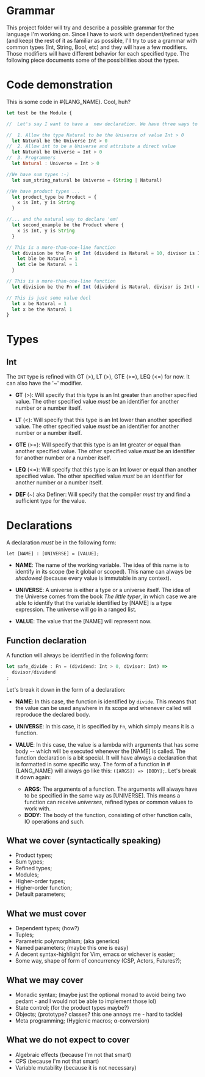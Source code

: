 # Grammar

This project folder will try and describe a possible grammar for the language I'm working on. Since I have to work with dependent/refined types (and keep) the rest of it as familiar as possible, I'll try to use a grammar with common types (Int, String, Bool, etc) and they will have a few modifiers.
Those modifiers will have different behavior for each specified type. The following piece documents some of the possibilities about the types.

# Code demonstration

This is some code in #{LANG_NAME}. Cool, huh?

```javascript
let test be the Module {

//  Let's say I want to have a  new declaration. We have three ways to do so:

//  1. Allow the type Natural to be the Universe of value Int > 0
  let Natural be the Universe Int > 0
//  2. Allow int to be a Universe and attribute a direct value
  let Natural be Universe = Int > 0
//  3. Programmers
  let Natural : Universe = Int > 0

//We have sum types :-)
  let sum_string_natural be Universe = (String | Natural)

//We have product types ...
  let product_type be Product = {
    x is Int, y is String
  }

//... and the natural way to declare 'em!
  let second_example be the Product where {
    x is Int, y is String
  }

// This is a more-than-one-line function
  let division be the Fn of Int (dividend is Natural = 10, divisor is Int) => {
    let ble be Natural = 1
    let cle be Natural = 1
  }

// This is a more-than-one-line function
  let division be the Fn of Int (dividend is Natural, divisor is Int) => 1/2;

// This is just some value decl
  let x be Natural = 1
  let x be the Natural 1
}
```

# Types

## Int

The ```INT``` type is refined with GT (>), LT (>), GTE (>=), LEQ (<=) for now. It can also have the '~' modifier.

* __GT__ (>): Will specify that this type is an Int greater than another specified value. The other specified value *must* be an identifier for another number or a number itself.

* __LT__ (<): Will specify that this type is an Int lower than another specified value. The other specified value *must* be an identifier for another number or a number itself.

* __GTE__ (>=): Will specify that this type is an Int greater *or* equal than another specified value. The other specified value *must* be an identifier for another number or a number itself.

* __LEQ__ (<=): Will specify that this type is an Int lower *or* equal than another specified value. The other specified value *must* be an identifier for another number or a number itself.

* __DEF__ (~) aka Definer: Will specify that the compiler *must* try and find a sufficient type for the value.

# Declarations

A declaration *must* be in the following form:

```
let [NAME] : [UNIVERSE] = [VALUE];
```

* __NAME__: The name of the working variable. The idea of this name is to identify in its scope (be it global or scoped). This name can always be *shadowed* (because every value is immutable in any context).

* __UNIVERSE__: A universe is either a type or a universe itself. The idea of the Universe comes from the book *The little typer*, in which case we are able to identify that the variable identified by [NAME] is a type expression. The universe will go in a ranged list.

* __VALUE__: The value that the [NAME] will represent now.

## Function declaration

A function will always be identified in the following form:

```javascript
let safe_divide : Fn = (dividend: Int > 0, divisor: Int) =>
  divisor/dividend
;
```

Let's break it down in the form of a declaration:

* __NAME__: In this case, the function is identified by ```divide```. This means that the value can be used anywhere in its scope and whenever called will reproduce the declared body.

* __UNIVERSE__: In this case, it is specified by ```Fn```, which simply means it is a function.

* __VALUE__: In this case, the value is a lambda with arguments that has some body -- which will be executed whenever the [NAME] is called. The function declaration is a bit special. It will have always a declaration that is formatted in some specific way. The form of a function in #{LANG_NAME} will always go like this: ```([ARGS]) => [BODY];```. Let's break it down again:
  * __ARGS__: The arguments of a function. The arguments will always have to be specified in the same way as [UNIVERSE]. This means a function can receive *universes*, refined types or common values to work with.
  * __BODY__: The body of the function, consisting of other function calls, IO operations and such.

## What we cover (syntactically speaking)

* Product types;
* Sum types;
* Refined types;
* Modules;
* Higher-order types;
* Higher-order function;
* Default parameters;

## What we must cover

* Dependent types; (how?)
* Tuples;
* Parametric polymorphism; (aka generics)
* Named parameters; (maybe this one is easy)
* A decent syntax-highlight for Vim, emacs or wichever is easier;
* Some way, shape of form of concurrency (CSP, Actors, Futures?);

## What we may cover

* Monadic syntax; (maybe just the optional monad to avoid being two pedant - and I would not be able to implement those lol)
* State control; (for the product types maybe?)
* Objects; (prototype? classes? this one annoys me - hard to tackle)
* Meta programming; (Hygienic macros; α-conversion)

## What we do not expect to cover

* Algebraic effects (because I'm not that smart)
* CPS (because I'm not that smart)
* Variable mutability (because it is not necessary)
